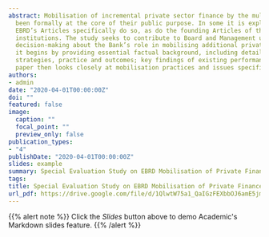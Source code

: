 ```yaml
---
abstract: Mobilisation of incremental private sector finance by the multilateral development institutions has always 
  been formally at the core of their public purpose. In some it is explicitly established as a central objective; 
  EBRD’s Articles specifically do so, as do the founding Articles of the World Bank, IFC and other comparator 
  institutions. The study seeks to contribute to Board and Management understanding, strategic thinking and operational 
  decision-making about the Bank’s role in mobilising additional private capital to support transition. Organisationally 
  it begins by providing essential factual background, including details on the instruments used, and current MDB 
  strategies, practice and outcomes; key findings of existing performance assessments and evaluations. The bulk of the 
  paper then looks closely at mobilisation practices and issues specific to EBRD and its performance.
authors:
- admin
date: "2020-04-01T00:00:00Z"
doi: ""
featured: false
image:
  caption: ""
  focal_point: ""
  preview_only: false
publication_types:
- "4"
publishDate: "2020-04-01T00:00:00Z"
slides: example
summary: Special Evaluation Study on EBRD Mobilisation of Private Finance.
tags:
title: Special Evaluation Study on EBRD Mobilisation of Private Finance
url_pdf: https://drive.google.com/file/d/1QlwtW75a1_QaIGzFEXbbOJ6amE5jm0zi
---
```


{{% alert note %}}
Click the *Slides* button above to demo Academic's Markdown slides feature.
{{% /alert %}}

